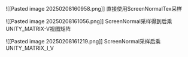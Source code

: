 ![[Pasted image 20250208160958.png]]
直接使用ScreenNormalTex采样

![[Pasted image 20250208161056.png]]
ScreenNormal采样得到后乘UNITY_MATRIX-V视图矩阵

![[Pasted image 20250208161219.png]]
ScreenNormal采样后乘UNITY_MATRIX_I_V